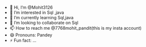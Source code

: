 - 👋 Hi, I’m @Mohit3126
- 👀 I’m interested in Sql ,java 
- 🌱 I’m currently learning Sql,java
- 💞️ I’m looking to collaborate on Sql
- 📫 How to reach me @7768mohit_pandit(this is my insta account)
- 😄 Pronouns: Pandey
- ⚡ Fun fact: ...

<!---
Mohit3126/Mohit3126 is a ✨ special ✨ repository because its `README.md` (this file) appears on your GitHub profile.
You can click the Preview link to take a look at your changes.
--->
